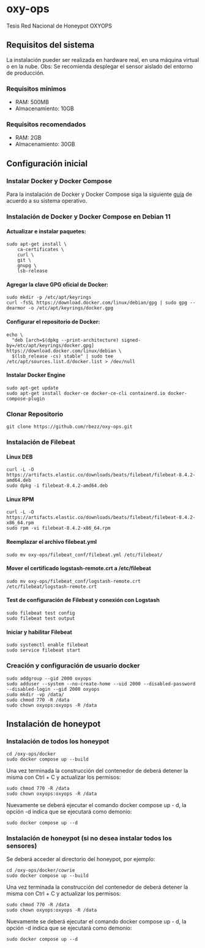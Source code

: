 # oxy-ops
Tesis Red Nacional de Honeypot OXYOPS
## Requisitos del sistema
La instalación pueder ser realizada en hardware real, en una máquina virtual o en la nube. 
Obs: Se recomienda desplegar el sensor aislado del entorno de producción.
### Requisitos mínimos
- RAM: 500MB
- Almacenamiento: 10GB
### Requisitos recomendados
- RAM: 2GB
- Almacenamiento: 30GB
## Configuración inicial
### Instalar Docker y Docker Compose
Para la instalación de Docker y Docker Compose siga la siguiente [guía](https://docs.docker.com/engine/install/) de acuerdo a su sistema operativo.
### Instalación de Docker y Docker Compose en Debian 11
#### Actualizar e instalar paquetes:
```sudo apt-get update
sudo apt-get install \
    ca-certificates \
    curl \
    git \
    gnupg \
    lsb-release
```
#### Agregar la clave GPG oficial de Docker:
```
sudo mkdir -p /etc/apt/keyrings
curl -fsSL https://download.docker.com/linux/debian/gpg | sudo gpg --dearmor -o /etc/apt/keyrings/docker.gpg
```
#### Configurar el repositorio de Docker:
```
echo \
  "deb [arch=$(dpkg --print-architecture) signed-by=/etc/apt/keyrings/docker.gpg] https://download.docker.com/linux/debian \
  $(lsb_release -cs) stable" | sudo tee /etc/apt/sources.list.d/docker.list > /dev/null
```
#### Instalar Docker Engine
```
sudo apt-get update
sudo apt-get install docker-ce docker-ce-cli containerd.io docker-compose-plugin
```
### Clonar Repositorio
```
git clone https://github.com/rbezz/oxy-ops.git
```
### Instalación de Filebeat 
#### Linux DEB
```
curl -L -O https://artifacts.elastic.co/downloads/beats/filebeat/filebeat-8.4.2-amd64.deb
sudo dpkg -i filebeat-8.4.2-amd64.deb
```
#### Linux RPM
```
curl -L -O https://artifacts.elastic.co/downloads/beats/filebeat/filebeat-8.4.2-x86_64.rpm
sudo rpm -vi filebeat-8.4.2-x86_64.rpm
```
#### Reemplazar el archivo filebeat.yml
```
sudo mv oxy-ops/filebeat_conf/filebeat.yml /etc/filebeat/
```
#### Mover el certificado logstash-remote.crt a /etc/filebeat
```
sudo mv oxy-ops/filebeat_conf/logstash-remote.crt /etc/filebeat/logstash-remote.crt
```
#### Test de configuración de Filebeat y conexión con Logstash
```
sudo filebeat test config
sudo filebeat test output
```
#### Iniciar y habilitar Filebeat
```
sudo systemctl enable filebeat
sudo service filebeat start
```
### Creación y configuración de usuario docker 
```
sudo addgroup --gid 2000 oxyops
sudo adduser --system --no-create-home --uid 2000 --disabled-password --disabled-login --gid 2000 oxyops
sudo mkdir -vp /data/
sudo chmod 770 -R /data
sudo chown oxyops:oxyops -R /data
```
## Instalación de honeypot
### Instalación de todos los honeypot
```
cd /oxy-ops/docker
sudo docker compose up --build
```
Una vez terminada la construcción del contenedor de deberá detener la misma con Ctrl + C y actualizar los permisos: 
```
sudo chmod 770 -R /data
sudo chown oxyops:oxyops -R /data
```
Nuevamente se deberá ejecutar el comando docker compose up - d, la opción -d indica que se ejecutará como demonio:
```
sudo docker compose up --d
```
### Instalación de honeypot (si no desea instalar todos los sensores)
Se deberá acceder al directorio del honeypot, por ejemplo:
```
cd /oxy-ops/docker/cowrie
sudo docker compose up --build
```
Una vez terminada la construcción del contenedor de deberá detener la misma con Ctrl + C y actualizar los permisos: 
```
sudo chmod 770 -R /data
sudo chown oxyops:oxyops -R /data
```
Nuevamente se deberá ejecutar el comando docker compose up - d, la opción -d indica que se ejecutará como demonio:
```
sudo docker compose up --d
```


